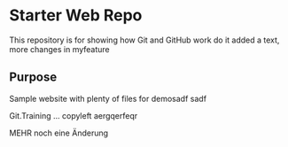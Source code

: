 # Starter Web Repo

This repository is for showing how Git and GitHub work do it
added a text, more changes in myfeature

## Purpose

Sample website with plenty of files for demosadf sadf

Git.Training ... copyleft
aergqerfeqr

MEHR
noch eine Änderung